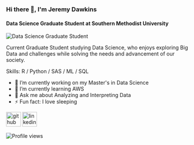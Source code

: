 ### Hi there 👋, I'm Jeremy Dawkins
#### Data Science Graduate Student at Southern Methodist University
![Data Science Graduate Student](https://blog.paper.li/wp-content/uploads/2020/02/LinkedIn-banner-18-1024x256.png)


Current Graduate Student studying Data Science, who enjoys exploring Big Data and challenges while solving the needs and advancement of our society.

Skills: R / Python / SAS / ML / SQL

- 🔭 I’m currently working on my Master's in Data Science 
- 🌱 I’m currently learning AWS
- 💬 Ask me about Analyzing and Interpreting Data 
- ⚡ Fun fact: I love sleeping 


[<img src='https://cdn.jsdelivr.net/npm/simple-icons@3.0.1/icons/github.svg' alt='github' height='40'>](https://github.com/jdawk123)  [<img src='https://cdn.jsdelivr.net/npm/simple-icons@3.0.1/icons/linkedin.svg' alt='linkedin' height='40'>](https://www.linkedin.com/in/jeremydawkins//)

![Profile views](https://gpvc.arturio.dev/jdawk123)  
